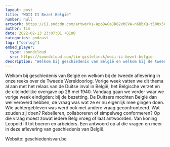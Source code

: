 ```yaml
---
layout: post
title: "WOII II Bezet België"
number: null
artwork: https://i1.sndcdn.com/artworks-WpoDwOaJD82xhCVA-n6BbXQ-t500x500.jpg
author: Tim
date: 2022-02-13 23:07:01 +0100
categories: podcast
tag: ["oorlog"]
embed_player:
  type: soundcloud
  src: https://soundcloud.com/tim-gistelinck/woii-ii-bezet-belgie
description: "Welkom bij geschiedenis van België en welkom bij de tweede aflevering in onze reeks over de Tweede Wereldoorlog."
---
```

Welkom bij geschiedenis van België en welkom bij de tweede aflevering in onze reeks over de Tweede Wereldoorlog. Vorige week vatten we dit thema al aan met het relaas van de Duitse inval in België, het Belgische verzet en de uiteindelijke overgave op 28 mei 1940. Vandaag gaan we verder waar we vorige week eindigden: bij de bezetting. De Duitsers mochten België dan wel veroverd hebben, de vraag was wat ze er nu eigenlijk mee gingen doen. Wie achtergebleven was werd ook met andere vraag geconfronteerd. Wat zouden zij doen? Rebelleren, collaboreren of simpelweg conformeren? Op die vraag moest zowat iedere Belg vroeg of laat antwoorden. Van koning Leopold III tot boeren en arbeiders. Een antwoord op al die vragen en meer in deze aflevering van geschiedenis van België. 

Website: geschiedenisvan.be